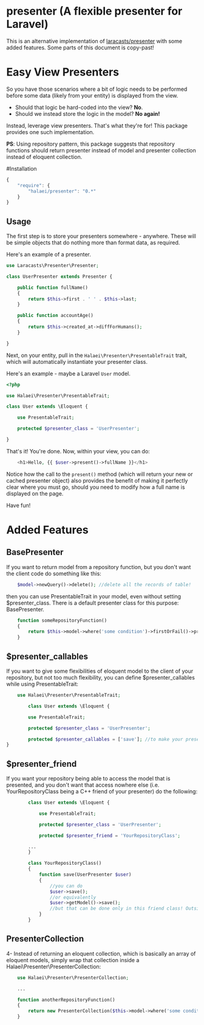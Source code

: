presenter (A flexible presenter for Laravel)
=========
This is an alternative implementation of [laracasts/presenter](https://github.com/laracasts/Presenter) with some added features. Some parts of this document is copy-past!

# Easy View Presenters

So you have those scenarios where a bit of logic needs to be performed before some data (likely from your entity) is displayed from the view.

- Should that logic be hard-coded into the view? **No**.
- Should we instead store the logic in the model? **No again!**

Instead, leverage view presenters. That's what they're for! This package provides one such implementation.

**PS**: Using repository pattern, this package suggests that repository functions should return presenter instead of model and presenter collection instead of eloquent collection.

#Installation

```js
{
    "require": {
        "halaei/presenter": "0.*"
    }
}
```

## Usage

The first step is to store your presenters somewhere - anywhere. These will be simple objects that do nothing more than format data, as required.

Here's an example of a presenter.

```php
use Laracasts\Presenter\Presenter;

class UserPresenter extends Presenter {

    public function fullName()
    {
        return $this->first . ' ' . $this->last;
    }

    public function accountAge()
    {
        return $this->created_at->diffForHumans();
    }

}
```

Next, on your entity, pull in the `Halaei\Presenter\PresentableTrait` trait, which will automatically instantiate your presenter class.

Here's an example - maybe a Laravel `User` model.

```php
<?php

use Halaei\Presenter\PresentableTrait;

class User extends \Eloquent {

    use PresentableTrait;

    protected $presenter_class = 'UserPresenter';

}
```

That's it! You're done. Now, within your view, you can do:

```php
    <h1>Hello, {{ $user->present()->fullName }}</h1>
```

Notice how the call to the `present()` method (which will return your new or cached presenter object) also provides the benefit of making it perfectly clear where you must go, should you need to modify how a full name is displayed on the page.

Have fun!

# Added Features

## BasePresenter
If you want to return model from a repository function, but you don't want the client code do something like this:

```php
    $model->newQuery()->delete(); //delete all the records of table!
```
then you can use PresentableTrait in your model, even without setting $presenter_class. There is a default presenter class for this purpose: BasePresenter.

```php
    function someRepositoryFunction()
    {
        return $this->model->where('some condition')->firstOrFail()->present();
    }
```

## $presenter_callables
If you want to give some flexibilities of eloquent model to the client of your repository, but not too much flexibility, you can define $presenter_callables while using PresentableTrait:

```php
    use Halaei\Presenter\PresentableTrait;

        class User extends \Eloquent {

        use PresentableTrait;

        protected $presenter_class = 'UserPresenter';

        protected $presenter_callables = ['save']; //to make your presenter a real active record!
}
```

## $presenter_friend
If you want your repository being able to access the model that is presented, and you don't want that access nowhere else (i.e. YourRepositoryClass being a C++ friend of your presenter) do the following:

```php
        class User extends \Eloquent {

            use PresentableTrait;

            protected $presenter_class = 'UserPresenter';

            protected $presenter_friend = 'YourRepositoryClass';

        ...
        }

        class YourRepositoryClass()
        {
            function save(UserPresenter $user)
            {
                //you can do
                $user->save();
                //or equivalently
                $user->getModel()->save();
                //but that can be done only in this friend class! Outsiders will get an Exection!
            }
        }
```

## PresenterCollection
4- Instead of returning an eloquent collection, which is basically an array of eloquent models, simply wrap that collection inside a Halaei\Presenter\PresenterCollection:

```php
    use Halaei\Presenter\PresenterCollection;

    ...

    function anotherRepositoryFunction()
    {
        return new PresenterCollection($this->model->where('some condition')->get());
    }
```